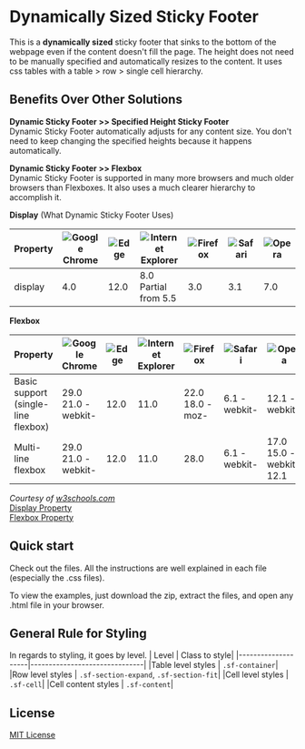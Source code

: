 Dynamically Sized Sticky Footer
===============================
This is a **dynamically sized** sticky footer that sinks to the bottom of the webpage even if the content doesn't fill the page.
The height does not need to be manually specified and automatically resizes to the content.
It uses css tables with a table > row > single cell hierarchy.

Benefits Over Other Solutions
-----------------------------
**Dynamic Sticky Footer >> Specified Height Sticky Footer**  
Dynamic Sticky Footer automatically adjusts for any content size. You don't need to keep changing the specified heights because it happens automatically.

**Dynamic Sticky Footer >> Flexbox**  
Dynamic Sticky Footer is supported in many more browsers and much older browsers than Flexboxes. It also uses a much clearer hierarchy to accomplish it.

**Display** (What Dynamic Sticky Footer Uses)  

|Property | ![Google Chrome](http://www.w3schools.com/images/compatible_chrome.gif) | ![Edge](http://www.w3schools.com/images/compatible_edge.gif)| ![Internet Explorer](http://www.w3schools.com/images/compatible_ie.gif) | ![Firefox](http://www.w3schools.com/images/compatible_firefox.gif)| ![Safari](http://www.w3schools.com/images/compatible_safari.gif) | ![Opera](http://www.w3schools.com/images/compatible_opera.gif)|
| --- | --- | --- | --- | --- | --- | --- |
|display | 4.0 | 12.0 | 8.0<br>Partial from 5.5 | 3.0 | 3.1 | 7.0|

**Flexbox** 

|Property | ![Google Chrome](http://www.w3schools.com/images/compatible_chrome.gif) | ![Edge](http://www.w3schools.com/images/compatible_edge.gif)| ![Internet Explorer](http://www.w3schools.com/images/compatible_ie.gif) | ![Firefox](http://www.w3schools.com/images/compatible_firefox.gif)| ![Safari](http://www.w3schools.com/images/compatible_safari.gif) | ![Opera](http://www.w3schools.com/images/compatible_opera.gif)|
| --- | --- | --- | --- | --- | --- | --- |
|Basic support<br>(single-line flexbox) | 29.0<br>21.0&nbsp;-webkit- | 12.0 | 11.0 | 22.0<br>18.0&nbsp;-moz- | 6.1&nbsp;-webkit- | 12.1&nbsp;-webkit-</td>|
|Multi-line flexbox | 29.0<br>21.0&nbsp;-webkit- | 12.0 | 11.0 | 28.0 | 6.1&nbsp;-webkit- | 17.0<br>15.0&nbsp;-webkit-<br>12.1|

*Courtesy of [w3schools.com](http://www.w3schools.com "w3schools.com")*  
[Display Property](http://www.w3schools.com/cssref/pr_class_display.asp)  
[Flexbox Property](http://www.w3schools.com/css/css3_flexbox.asp)

Quick start
-----------
Check out the files. All the instructions are well explained in each file (especially the .css files).

To view the examples, just download the zip, extract the files, and open any .html file in your browser.

General Rule for Styling
------------------------
In regards to styling, it goes by level.
|       Level        |         Class to style|
|--------------------|-------------------------------|
|Table level styles  | `.sf-container`|
|Row level styles    | `.sf-section-expand`, `.sf-section-fit`|
|Cell level styles   | `.sf-cell`|
|Cell content styles | `.sf-content`|

License
-------
[MIT License](https://opensource.org/licenses/MIT "MIT License on opensource.org")